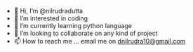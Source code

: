 - 👋 Hi, I’m @nilrudradutta
- 👀 I’m interested in coding
- 🌱 I’m currently learning python language
- 💞️ I’m looking to collaborate on any kind of project
- 📫 How to reach me ... email me on dnilrudra10@gmail.com

<!---
nilrudradutta/nilrudradutta is a ✨ special ✨ repository because its `README.md` (this file) appears on your GitHub profile.
You can click the Preview link to take a look at your changes.
--->
